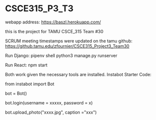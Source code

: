 # CSCE315_P3_T3
webapp address: https://baszl.herokuapp.com/

this is the project for TAMU CSCE_315 Team #30

SCRUM meeting timestamps were updated on the tamu github: https://github.tamu.edu/zfournier/CSCE315_Project3_Team30

Run Django: pipenv shell
	    python3 manage.py runserver 

Run React: npm start


Both work given the necessary tools are installed.
Instabot Starter Code:

from instabot import Bot

bot = Bot()
 
bot.login(username = xxxxx,
          password = x)

bot.upload_photo("xxxx.jpg",
                 caption ="xxx")

